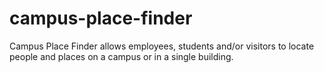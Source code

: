 campus-place-finder
===================

Campus Place Finder allows employees, students and/or visitors to locate people and places on a campus or in a single building.